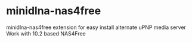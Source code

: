 # minidlna-nas4free
minidlna-nas4free extension for easy install alternate uPNP media server
Work with 10.2 based NAS4Free
